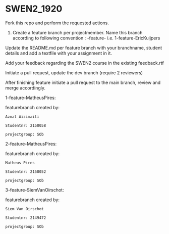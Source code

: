 # SWEN2_1920
Fork this repo and perform the requested actions.

1) Create a feature branch per projectmember. Name this branch according to following convention :
<featureId>-feature-<FirstName><LastName>
  i.e.
1-feature-EricKuijpers
  
  Update the README.md per feature branch with your branchname, student details and add a textfile with your assignment in it.
  
  Add your feedback regarding the SWEN2 course in the existing feedback.rtf
  
  Initiate a pull request, update the dev branch (require 2 reviewers)
  
  After finishing feature initiate a pull request to the main branch, review and merge accordingly.
  
   1-feature-MatheusPires: 

  featurebranch created by: 
  
    Azmat Aizimaiti

    Studentnr: 2150058 

    projectgroup: SOb

  2-feature-MatheusPires: 

  featurebranch created by: 
  
    Matheus Pires 

    Studentnr: 2150052 

    projectgroup: SOb
    
  3-feature-SiemVanOirschot: 

  featurebranch created by: 

    Siem Van Oirschot 

    Studentnr: 2149472 

    projectgroup: SOb
